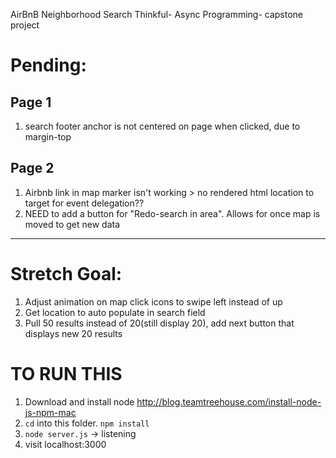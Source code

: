 AirBnB Neighborhood Search
Thinkful- Async Programming- capstone project

# Pending:

## Page 1
  1. search footer anchor is not centered on page when clicked, due to margin-top

## Page 2
  1. Airbnb link in map marker isn't working > no rendered html location to target for event delegation??
  1. NEED to add a button for "Redo-search in area". Allows for once map is moved to get new data

-----------


# Stretch Goal:

1. Adjust animation on map click icons to swipe left instead of up
1. Get location to auto populate in search field
1. Pull 50 results instead of 20(still display 20), add next button that displays new 20 results

# TO RUN THIS

1. Download and install node http://blog.teamtreehouse.com/install-node-js-npm-mac
1. `cd` into this folder. `npm install`
1. `node server.js` -> listening
1. visit localhost:3000
